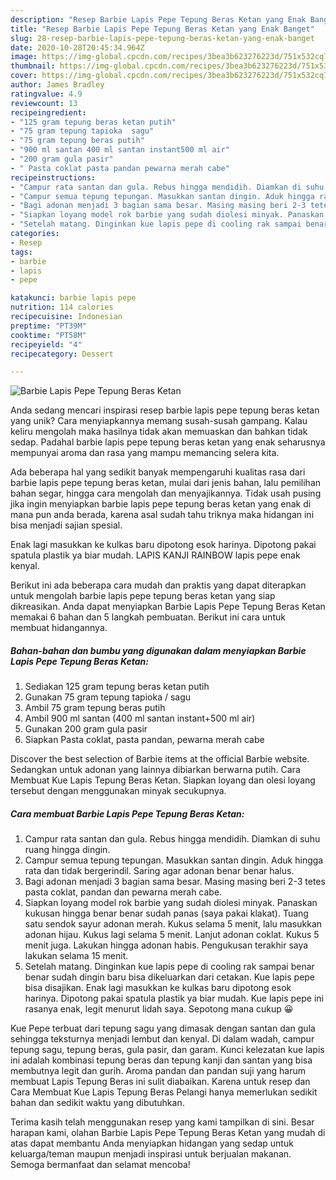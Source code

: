 ```yaml
---
description: "Resep Barbie Lapis Pepe Tepung Beras Ketan yang Enak Banget"
title: "Resep Barbie Lapis Pepe Tepung Beras Ketan yang Enak Banget"
slug: 28-resep-barbie-lapis-pepe-tepung-beras-ketan-yang-enak-banget
date: 2020-10-28T20:45:34.964Z
image: https://img-global.cpcdn.com/recipes/3bea3b623276223d/751x532cq70/barbie-lapis-pepe-tepung-beras-ketan-foto-resep-utama.jpg
thumbnail: https://img-global.cpcdn.com/recipes/3bea3b623276223d/751x532cq70/barbie-lapis-pepe-tepung-beras-ketan-foto-resep-utama.jpg
cover: https://img-global.cpcdn.com/recipes/3bea3b623276223d/751x532cq70/barbie-lapis-pepe-tepung-beras-ketan-foto-resep-utama.jpg
author: James Bradley
ratingvalue: 4.9
reviewcount: 13
recipeingredient:
- "125 gram tepung beras ketan putih"
- "75 gram tepung tapioka  sagu"
- "75 gram tepung beras putih"
- "900 ml santan 400 ml santan instant500 ml air"
- "200 gram gula pasir"
- " Pasta coklat pasta pandan pewarna merah cabe"
recipeinstructions:
- "Campur rata santan dan gula. Rebus hingga mendidih. Diamkan di suhu ruang hingga dingin."
- "Campur semua tepung tepungan. Masukkan santan dingin. Aduk hingga rata dan tidak bergerindil. Saring agar adonan benar benar halus."
- "Bagi adonan menjadi 3 bagian sama besar. Masing masing beri 2-3 tetes pasta coklat, pandan dan pewarna merah cabe."
- "Siapkan loyang model rok barbie yang sudah diolesi minyak. Panaskan kukusan hingga benar benar sudah panas (saya pakai klakat). Tuang satu sendok sayur adonan merah. Kukus selama 5 menit, lalu masukkan adonan hijau. Kukus lagi selama 5 menit. Lanjut adonan coklat. Kukus 5 menit juga. Lakukan hingga adonan habis. Pengukusan terakhir saya lakukan selama 15 menit."
- "Setelah matang. Dinginkan kue lapis pepe di cooling rak sampai benar benar sudah dingin baru bisa dikeluarkan dari cetakan. Kue lapis pepe bisa disajikan. Enak lagi masukkan ke kulkas baru dipotong esok harinya. Dipotong pakai spatula plastik ya biar mudah. Kue lapis pepe ini rasanya enak, legit menurut lidah saya. Sepotong mana cukup 😀"
categories:
- Resep
tags:
- barbie
- lapis
- pepe

katakunci: barbie lapis pepe 
nutrition: 114 calories
recipecuisine: Indonesian
preptime: "PT39M"
cooktime: "PT58M"
recipeyield: "4"
recipecategory: Dessert

---
```



![Barbie Lapis Pepe Tepung Beras Ketan](https://img-global.cpcdn.com/recipes/3bea3b623276223d/751x532cq70/barbie-lapis-pepe-tepung-beras-ketan-foto-resep-utama.jpg)

Anda sedang mencari inspirasi resep barbie lapis pepe tepung beras ketan yang unik? Cara menyiapkannya memang susah-susah gampang. Kalau keliru mengolah maka hasilnya tidak akan memuaskan dan bahkan tidak sedap. Padahal barbie lapis pepe tepung beras ketan yang enak seharusnya mempunyai aroma dan rasa yang mampu memancing selera kita.

Ada beberapa hal yang sedikit banyak mempengaruhi kualitas rasa dari barbie lapis pepe tepung beras ketan, mulai dari jenis bahan, lalu pemilihan bahan segar, hingga cara mengolah dan menyajikannya. Tidak usah pusing jika ingin menyiapkan barbie lapis pepe tepung beras ketan yang enak di mana pun anda berada, karena asal sudah tahu triknya maka hidangan ini bisa menjadi sajian spesial.

Enak lagi masukkan ke kulkas baru dipotong esok harinya. Dipotong pakai spatula plastik ya biar mudah. LAPIS KANJI RAINBOW lapis pepe enak kenyal.


Berikut ini ada beberapa cara mudah dan praktis yang dapat diterapkan untuk mengolah barbie lapis pepe tepung beras ketan yang siap dikreasikan. Anda dapat menyiapkan Barbie Lapis Pepe Tepung Beras Ketan memakai 6 bahan dan 5 langkah pembuatan. Berikut ini cara untuk membuat hidangannya.

<!--inarticleads1-->

##### Bahan-bahan dan bumbu yang digunakan dalam menyiapkan Barbie Lapis Pepe Tepung Beras Ketan:

1. Sediakan 125 gram tepung beras ketan putih
1. Gunakan 75 gram tepung tapioka / sagu
1. Ambil 75 gram tepung beras putih
1. Ambil 900 ml santan (400 ml santan instant+500 ml air)
1. Gunakan 200 gram gula pasir
1. Siapkan  Pasta coklat, pasta pandan, pewarna merah cabe


Discover the best selection of Barbie items at the official Barbie website. Sedangkan untuk adonan yang lainnya dibiarkan berwarna putih. Cara Membuat Kue Lapis Tepung Beras Ketan. Siapkan loyang dan olesi loyang tersebut dengan menggunakan minyak secukupnya. 

<!--inarticleads2-->

##### Cara membuat Barbie Lapis Pepe Tepung Beras Ketan:

1. Campur rata santan dan gula. Rebus hingga mendidih. Diamkan di suhu ruang hingga dingin.
1. Campur semua tepung tepungan. Masukkan santan dingin. Aduk hingga rata dan tidak bergerindil. Saring agar adonan benar benar halus.
1. Bagi adonan menjadi 3 bagian sama besar. Masing masing beri 2-3 tetes pasta coklat, pandan dan pewarna merah cabe.
1. Siapkan loyang model rok barbie yang sudah diolesi minyak. Panaskan kukusan hingga benar benar sudah panas (saya pakai klakat). Tuang satu sendok sayur adonan merah. Kukus selama 5 menit, lalu masukkan adonan hijau. Kukus lagi selama 5 menit. Lanjut adonan coklat. Kukus 5 menit juga. Lakukan hingga adonan habis. Pengukusan terakhir saya lakukan selama 15 menit.
1. Setelah matang. Dinginkan kue lapis pepe di cooling rak sampai benar benar sudah dingin baru bisa dikeluarkan dari cetakan. Kue lapis pepe bisa disajikan. Enak lagi masukkan ke kulkas baru dipotong esok harinya. Dipotong pakai spatula plastik ya biar mudah. Kue lapis pepe ini rasanya enak, legit menurut lidah saya. Sepotong mana cukup 😀


Kue Pepe terbuat dari tepung sagu yang dimasak dengan santan dan gula sehingga teksturnya menjadi lembut dan kenyal. Di dalam wadah, campur tepung sagu, tepung beras, gula pasir, dan garam. Kunci kelezatan kue lapis ini adalah kombinasi tepung beras dan tepung kanji dan santan yang bisa membutnya legit dan gurih. Aroma pandan dan pandan suji yang harum membuat Lapis Tepung Beras ini sulit diabaikan. Karena untuk resep dan Cara Membuat Kue Lapis Tepung Beras Pelangi hanya memerlukan sedikit bahan dan sedikit waktu yang dibutuhkan. 

Terima kasih telah menggunakan resep yang kami tampilkan di sini. Besar harapan kami, olahan Barbie Lapis Pepe Tepung Beras Ketan yang mudah di atas dapat membantu Anda menyiapkan hidangan yang sedap untuk keluarga/teman maupun menjadi inspirasi untuk berjualan makanan. Semoga bermanfaat dan selamat mencoba!
